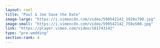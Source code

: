 ```yaml
---
layout: reel
title: "Paul & Joe Save the Date"
image-large: "https://i.vimeocdn.com/video/590542142_1920x700.jpg"
image-small: "https://i.vimeocdn.com/video/590542142_750x500.jpg"
link: "https://player.vimeo.com/video/181743142"
type: "pre-wedding"
section-rank: 4
---
```

